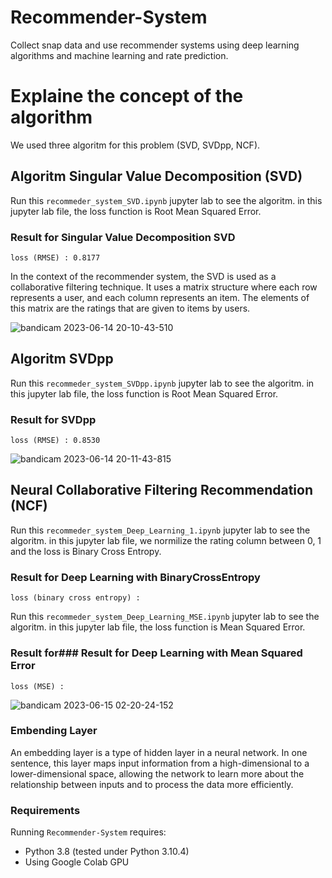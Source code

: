 # Recommender-System
Collect snap data and use recommender systems using deep learning algorithms and machine learning and rate prediction.


# Explaine the concept of the algorithm
We used three algoritm for this problem (SVD, SVDpp, NCF).



## Algoritm Singular Value Decomposition (SVD)

Run this `recommeder_system_SVD.ipynb` jupyter lab to see the algoritm.
in this jupyter lab file, the loss function is Root Mean Squared Error.
### Result for Singular Value Decomposition SVD
`loss (RMSE) : 0.8177`

In the context of the recommender system, the SVD is used as a collaborative filtering technique. It uses a matrix structure where each row represents a user, and each column represents an item. The elements of this matrix are the ratings that are given to items by users.

![bandicam 2023-06-14 20-10-43-510](https://github.com/AmirRezaFarokhy/Recommender-system/assets/113052872/d258f614-915e-471f-a248-4f5d5482901d)

## Algoritm SVDpp

Run this `recommeder_system_SVDpp.ipynb` jupyter lab to see the algoritm.
in this jupyter lab file, the loss function is Root Mean Squared Error.
### Result for SVDpp
`loss (RMSE) : 0.8530`

![bandicam 2023-06-14 20-11-43-815](https://github.com/AmirRezaFarokhy/Recommender-system/assets/113052872/044a219c-800d-4016-9bfb-1e0af581fd35)


## Neural Collaborative Filtering Recommendation (NCF)

Run this `recommeder_system_Deep_Learning_1.ipynb` jupyter lab to see the algoritm.
in this jupyter lab file, we normilize the rating column between 0, 1 and the loss is Binary Cross Entropy.
### Result for Deep Learning with BinaryCrossEntropy
`loss (binary cross entropy) : `

Run this `recommeder_system_Deep_Learning_MSE.ipynb` jupyter lab to see the algoritm.
in this jupyter lab file, the loss function is Mean Squared Error.
### Result for### Result for Deep Learning with Mean Squared Error
`loss (MSE) :  `

![bandicam 2023-06-15 02-20-24-152](https://github.com/AmirRezaFarokhy/Recommender-system/assets/113052872/04042da0-8eff-4799-aa6a-905fc4b33263)


### Embending Layer
An embedding layer is a type of hidden layer in a neural network. In one sentence, this layer maps input information from a high-dimensional to a lower-dimensional space, allowing the network to learn more about the relationship between inputs and to process the data more efficiently.


### Requirements
Running `Recommender-System` requires:
* Python 3.8 (tested under Python 3.10.4)
* Using Google Colab GPU



